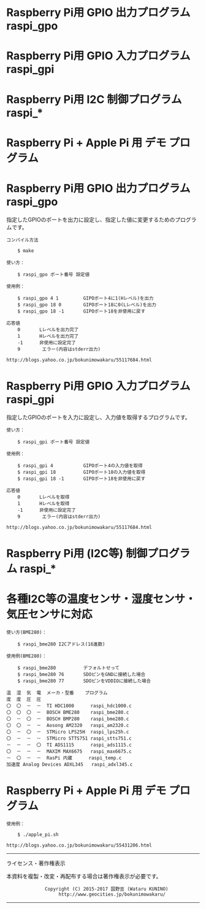 # Raspberry Pi用 GPIO 出力プログラム  raspi_gpo
# Raspberry Pi用 GPIO 入力プログラム  raspi_gpi
# Raspberry Pi用 I2C 制御プログラム  raspi_*
# Raspberry Pi + Apple Pi 用 デモ プログラム

# Raspberry Pi用 GPIO 出力プログラム  raspi_gpo

指定したGPIOのポートを出力に設定し、指定した値に変更するためのプログラムです。

    コンパイル方法

        $ make

    使い方：

        $ raspi_gpo ポート番号 設定値

    使用例：

        $ raspi_gpo 4 1         GIPOポート4に1(Hレベル)を出力
        $ raspi_gpo 18 0        GIPOポート18に0(Lレベル)を出力
        $ raspi_gpo 18 -1       GIPOポート18を非使用に戻す

    応答値
        0       Lレベルを出力完了
        1       Hレベルを出力完了
        -1      非使用に設定完了
        9        エラー(内容はstderr出力)

    http://blogs.yahoo.co.jp/bokunimowakaru/55117684.html

# Raspberry Pi用 GPIO 入力プログラム  raspi_gpi

指定したGPIOのポートを入力に設定し、入力値を取得するプログラムです。

    使い方：

        $ raspi_gpi ポート番号 設定値

    使用例：

        $ raspi_gpi 4           GIPOポート4の入力値を取得
        $ raspi_gpi 18          GIPOポート18の入力値を取得
        $ raspi_gpi 18 -1       GIPOポート18を非使用に戻す

    応答値
        0       Lレベルを取得
        1       Hレベルを取得
        -1      非使用に設定完了
        9        エラー(内容はstderr出力)

    http://blogs.yahoo.co.jp/bokunimowakaru/55117684.html

# Raspberry Pi用 (I2C等) 制御プログラム  raspi_*
# 各種I2C等の温度センサ・湿度センサ・気圧センサに対応

    使い方(BME280)：

        $ raspi_bme280 I2Cアドレス(16進数)

    使用例(BME280)：

        $ raspi_bme280          デフォルトせって
        $ raspi_bme280 76       SDOピンをGNDに接続した場合
        $ raspi_bme280 77       SDOピンをVDDIOに接続した場合

    温  湿  気  電  メーカ・型番    プログラム
    度  度  圧  圧
    〇  〇  －  －  TI HDC1000      raspi_hdc1000.c 
    〇  〇  〇  －  BOSCH BME280    raspi_bme280.c 
    〇  －  〇  －  BOSCH BMP280    raspi_bme280.c 
    〇  〇  －  －  Aosong AM2320   raspi_am2320.c 
    〇  －  〇  －  STMicro LPS25H  raspi_lps25h.c 
    〇  －  －  －  STMicro STTS751 raspi_stts751.c 
    －  －  －  〇  TI ADS1115      raspi_ads1115.c 
    〇  －  －  －  MAXIM MAX6675   raspi_max6675.c 
    －  〇  －  －  RasPi 内蔵      raspi_temp.c 
    加速度 Analog Devices ADXL345   raspi_adxl345.c 

# Raspberry Pi + Apple Pi 用 デモ プログラム

    使用例：

        $ ./apple_pi.sh

    http://blogs.yahoo.co.jp/bokunimowakaru/55431206.html

----------------------------------------------------------------
ライセンス・著作権表示

本資料を複製・改変・再配布する場合は著作権表示が必要です。

                  Copyright (C) 2015-2017 国野亘 (Wataru KUNINO)
                       http://www.geocities.jp/bokunimowakaru/
----------------------------------------------------------------
